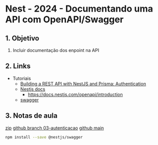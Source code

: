 # Nest - 2024 - Documentando uma API com OpenAPI/Swagger



## 1. Objetivo
1. Incluir documentação dos enpoint na API



## 2. Links

- Tutoriais
  - [Building a REST API with NestJS and Prisma: Authentication](https://www.prisma.io/blog/nestjs-prisma-authentication-7D056s1s0k3l)
  - [Nestjs docs](https://docs.nestjs.com/)
    - https://docs.nestjs.com/openapi/introduction
  - [swagger](https://swagger.io/)



## 3. Notas de aula

[zip](https://github.com/infoweb-pos/2024-nest/archive/refs/tags/03-autenticacao-e-autorizacao.zip) [github branch 03-autenticacao](https://github.com/infoweb-pos/2024-nest/tree/03-autenticacao) [github main](https://github.com/infoweb-pos/2024-nest/)

```bash
npm install --save @nestjs/swagger

```

